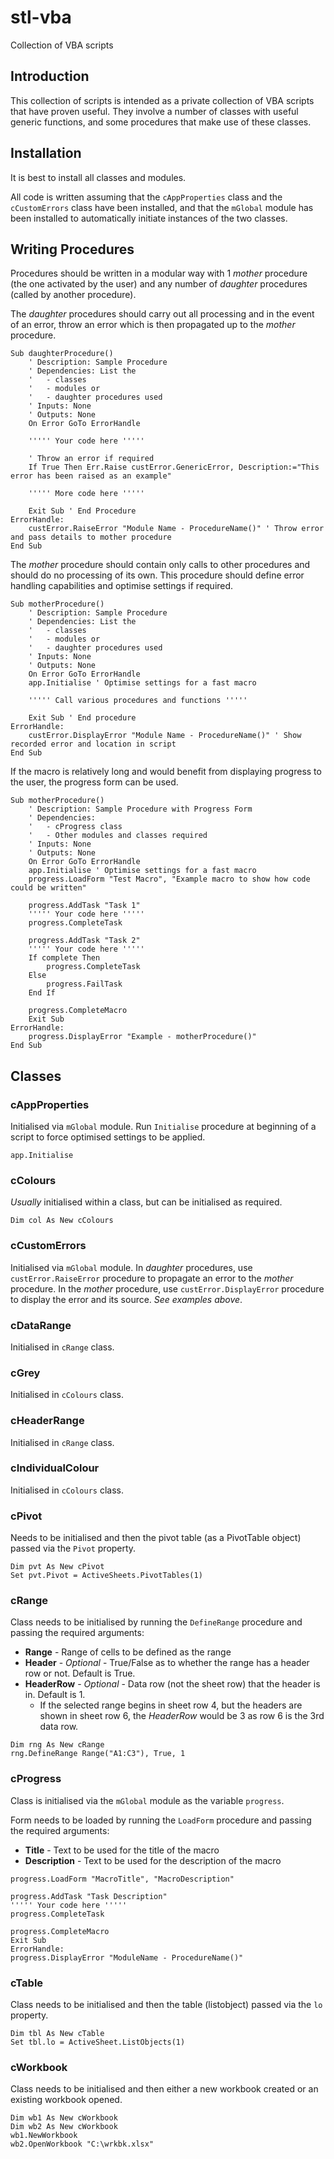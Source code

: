 # stl-vba
Collection of VBA scripts

## Introduction
This collection of scripts is intended as a private collection of VBA scripts that have proven useful. They involve a number of classes with useful generic functions, and some procedures that make use of these classes.

## Installation
It is best to install all classes and modules.

All code is written assuming that the `cAppProperties` class and the `cCustomErrors` class have been installed, and that the `mGlobal` module has been installed to automatically initiate instances of the two classes.

## Writing Procedures
Procedures should be written in a modular way with 1 *mother* procedure (the one activated by the user) and any number of *daughter* procedures (called by another procedure).

The *daughter* procedures should carry out all processing and in the event of an error, throw an error which is then propagated up to the *mother* procedure.

``` VB
Sub daughterProcedure()
    ' Description: Sample Procedure
    ' Dependencies: List the 
    '   - classes
    '   - modules or
    '   - daughter procedures used
    ' Inputs: None
    ' Outputs: None
    On Error GoTo ErrorHandle

    ''''' Your code here '''''

    ' Throw an error if required
    If True Then Err.Raise custError.GenericError, Description:="This error has been raised as an example"

    ''''' More code here '''''

    Exit Sub ' End Procedure
ErrorHandle:
    custError.RaiseError "Module Name - ProcedureName()" ' Throw error and pass details to mother procedure
End Sub
```

The *mother* procedure should contain only calls to other procedures and should do no processing of its own. This procedure should define error handling capabilities and optimise settings if required.

``` VB
Sub motherProcedure()
    ' Description: Sample Procedure
    ' Dependencies: List the 
    '   - classes
    '   - modules or
    '   - daughter procedures used
    ' Inputs: None
    ' Outputs: None
    On Error GoTo ErrorHandle
    app.Initialise ' Optimise settings for a fast macro
    
    ''''' Call various procedures and functions '''''

    Exit Sub ' End procedure
ErrorHandle:
    custError.DisplayError "Module Name - ProcedureName()" ' Show recorded error and location in script
End Sub
```

If the macro is relatively long and would benefit from displaying progress to the user, the progress form can be used.

``` VB
Sub motherProcedure()
    ' Description: Sample Procedure with Progress Form
    ' Dependencies:
    '   - cProgress class
    '   - Other modules and classes required
    ' Inputs: None
    ' Outputs: None
    On Error GoTo ErrorHandle
    app.Initialise ' Optimise settings for a fast macro
    progress.LoadForm "Test Macro", "Example macro to show how code could be written"

    progress.AddTask "Task 1"
    ''''' Your code here '''''
    progress.CompleteTask

    progress.AddTask "Task 2"
    ''''' Your code here '''''
    If complete Then
        progress.CompleteTask
    Else
        progress.FailTask
    End If

    progress.CompleteMacro
    Exit Sub
ErrorHandle:
    progress.DisplayError "Example - motherProcedure()"
End Sub
```

## Classes

### cAppProperties

Initialised via `mGlobal` module. Run `Initialise` procedure at beginning of a script to force optimised settings to be applied.

``` VB
app.Initialise
```

### cColours

*Usually* initialised within a class, but can be initialised as required.

``` VB
Dim col As New cColours
```

### cCustomErrors

Initialised via `mGlobal` module. In *daughter* procedures, use `custError.RaiseError` procedure to propagate an error to the *mother* procedure. In the *mother* procedure, use `custError.DisplayError` procedure to display the error and its source. *See examples above*.

### cDataRange

Initialised in `cRange` class.

### cGrey

Initialised in `cColours` class.

### cHeaderRange

Initialised in `cRange` class.

### cIndividualColour

Initialised in `cColours` class.

### cPivot
Needs to be initialised and then the pivot table (as a PivotTable object) passed via the `Pivot` property.

``` VB
Dim pvt As New cPivot
Set pvt.Pivot = ActiveSheets.PivotTables(1)
```

### cRange

Class needs to be initialised by running the `DefineRange` procedure and passing the required arguments:
- **Range** - Range of cells to be defined as the range
- **Header** - *Optional* - True/False as to whether the range has a header row or not. Default is True.
- **HeaderRow** - *Optional* - Data row (not the sheet row) that the header is in. Default is 1.
    - If the selected range begins in sheet row 4, but the headers are shown in sheet row 6, the *HeaderRow* would be 3 as row 6 is the 3rd data row.

``` VB
Dim rng As New cRange
rng.DefineRange Range("A1:C3"), True, 1
```

### cProgress

Class is initialised via the `mGlobal` module as the variable `progress`.

Form needs to be loaded by running the `LoadForm` procedure and passing the required arguments:
- **Title** - Text to be used for the title of the macro
- **Description** - Text to be used for the description of the macro

``` VB
progress.LoadForm "MacroTitle", "MacroDescription"

progress.AddTask "Task Description"
''''' Your code here '''''
progress.CompleteTask

progress.CompleteMacro
Exit Sub
ErrorHandle:
progress.DisplayError "ModuleName - ProcedureName()"
```


### cTable

Class needs to be initialised and then the table (listobject) passed via the `lo` property.

``` VB
Dim tbl As New cTable
Set tbl.lo = ActiveSheet.ListObjects(1)
```

### cWorkbook

Class needs to be initialised and then either a new workbook created or an existing workbook opened.

``` VB
Dim wb1 As New cWorkbook
Dim wb2 As New cWorkbook
wb1.NewWorkbook
wb2.OpenWorkbook "C:\wrkbk.xlsx"
```

